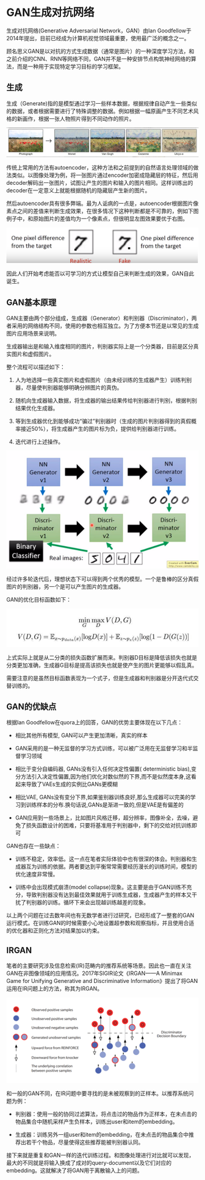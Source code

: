 # GAN生成对抗网络

生成对抗网络(Generative Adversarial Network，GAN）由Ian Goodfellow于2014年提出，目前已经成为计算机视觉领域最重要，使用最广泛的概念之一。

顾名思义GAN是以对抗的方式生成数据（通常是图片）的一种深度学习方法，和之前介绍的CNN、RNN等网络不同，GAN并不是一种安排节点构筑神经网络的算法，而是一种用于实现特定学习目标的学习框架。

## 生成

生成（Generate)指的是模型通过学习一些样本数据，根据规律自动产生一些类似的数据，或者根据需要进行了特殊调整的数据。例如根据一幅原画产生不同艺术风格的新画作，根据一张人物照片得到不同动作的照片。

![paintings](./images/paintings.png)

传统上常用的方法有autoencoder，这种方法和之前提到的自然语言处理领域的做法类似。以图像处理为例，将一张图片通过encoder加密成隐藏层的特征，然后用decoder解码出一张图片，试图让产生的图片和输入的图片相同。这样训练出的decoder在一定意义上就能根据随机的隐藏层产生新的图片。

然后autoencoder具有很多弊端。最为人诟病的一点是，autoencoder根据图片像素点之间的差值来判断生成效果，在很多情况下这种判断都是不可靠的，例如下图例子中，和原始图片的差值均为一个像素点，但很明显左图效果要优于右图。

![Autoencoder difference](./images/AE_difference.png)

因此人们开始考虑能否以可学习的方式让模型自己来判断生成的效果，GAN自此诞生。

## GAN基本原理

GAN主要由两个部分组成，生成器（Generator）和判别器（Discriminator），两者采用的网络结构不同，使用的参数也相互独立。为了方便本节还是以常见的生成图片应用场景来说明。

生成器输出是和输入维度相同的图片，判别器实际上是一个分类器，目前是区分真实图片和虚假图片。

整个流程可以描述如下：

1. 人为地选择一些真实图片和虚假图片（由未经训练的生成器产生）训练判别器，尽量使判别器能够明确分辨图片的真伪。

2. 随机向生成器输入数据，将生成器的输出结果传给判别器进行判别，根据判别结果优化生成器。

3. 等到生成器优化到能够成功“骗过”判别器时（生成的图片判别器得到的真假概率接近50%），将生成器产生的图片标为负，提供给判别器进行训练。

4. 迭代进行上述操作。

![GAN](./images/GAN.png)

经过许多轮迭代后，理想状态下可以得到两个优秀的模型。一个是鲁棒的区分真假图片的判别器，另一个是可以产生图片的生成器。

GAN的优化目标函数如下：

![GAN_formula](./images/GAN_formula.png)

上式实际上就是从二分类的损失函数扩展而来。判别器D目标是降低该损失也就是分类更加准确，生成器G目标是提高该损失也就是使产生的图片更能够以假乱真。

需要注意的是虽然目标函数表现为一个式子，但是生成器和判别器是分开迭代式交替训练的。

## GAN的优缺点

根据Ian Goodfellow在quora上的回答，GAN的优势主要体现在以下几点：

- 相比其他所有模型, GAN可以产生更加清晰，真实的样本

- GAN采用的是一种无监督的学习方式训练，可以被广泛用在无监督学习和半监督学习领域

- 相比于变分自编码器, GANs没有引入任何决定性偏置( deterministic bias),变分方法引入决定性偏置,因为他们优化对数似然的下界,而不是似然度本身,这看起来导致了VAEs生成的实例比GANs更模糊

- 相比VAE, GANs没有变分下界,如果鉴别器训练良好,那么生成器可以完美的学习到训练样本的分布.换句话说,GANs是渐进一致的,但是VAE是有偏差的

- GAN应用到一些场景上，比如图片风格迁移，超分辨率，图像补全，去噪，避免了损失函数设计的困难，只要将基准用于判别器中，剩下的交给对抗训练即可

GAN也存在一些缺点：

- 训练不稳定，效率低。这一点在笔者实际体验中也有很深的体会。判别器和生成器互为训练的依据。两者要达到平衡常常需要经历漫长的训练时间，模型的优化速度非常慢。

- 训练中会出现模式崩溃(model collapse)现象。这主要是由于GAN训练不充分，导致判别器没有达到最佳效果就用于训练生成器，生成器产生的样本又干扰了判别器的训练。循环下来会出现越训练越差的现象。

以上两个问题在过去数年间也有无数学者进行过研究，已经形成了一整套的GAN运行模式。在训练GAN的时候需要小心地设置超参数和观察指标，并且使用合适的优化器和正则化方法对结果加以约束。

## IRGAN

笔者的主要研究涉及信息检索(IR)范畴内的推荐系统等场景。因此也一直在关注GAN在非图像领域的应用情况。2017年SIGIR论文《IRGAN——A Minimax Game for Unifying Generative and Discriminative Information》提出了将GAN运用在IR问题上的方法，称其为IRGAN。

![IRGAN](./images/IRGAN.png)

和一般的GAN不同，在IR问题中要寻找的是未被观察到的正样本。以推荐系统问题为例：

- 判别器：使用一般的协同过滤算法，将点击过的物品作为正样本，在未点击的物品集合中随机采样产生负样本，训练出user和item的embedding。

- 生成器：训练另外一组user和item的embedding，在未点击的物品集合中推荐出若干个物品，尽量使得这些推荐能被判别器认同。

接下来就是重复和GAN一样的迭代训练过程。和图像处理进行对比就可以发现，最大的不同就是将输入换成了成对的query-document以及它们对应的embedding。这就解决了将GAN用于离散输入上的问题。


```